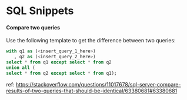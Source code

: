 # SQL Snippets


#### Compare two queries
Use the following template to get the difference between two queries: 
```sql
with q1 as (<insert_query_1_here>)
   , q2 as (<insert_query_2_here>)
select * from q1 except select * from q2
union all (
select * from q2 except select * from q1);
```
ref: <https://stackoverflow.com/questions/11017678/sql-server-compare-results-of-two-queries-that-should-be-identical/63380681#63380681>
